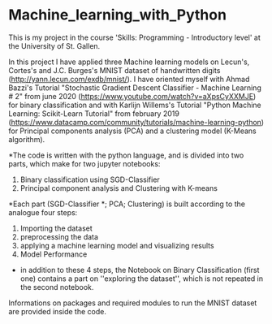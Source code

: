 # Machine_learning_with_Python
This is my project in the course 'Skills: Programming - Introductory level' at the University of St. Gallen.

In this project I have applied three Machine learning models on Lecun's, Cortes's and J.C. Burges's MNIST dataset of handwritten digits (http://yann.lecun.com/exdb/mnist/).
I have oriented myself with Ahmad Bazzi's Tutorial "Stochastic Gradient Descent Classifier - Machine Learning # 2" from june 2020 (https://www.youtube.com/watch?v=aXpsCyXXMJE) for binary classification and with Karlijn Willems's Tutorial "Python Machine Learning: Scikit-Learn Tutorial" from february 2019 (https://www.datacamp.com/community/tutorials/machine-learning-python) for Principal components analysis (PCA) and a clustering model (K-Means algorithm).

*The code is written with the python language, and is divided into two parts, which make for two jupyter notebooks: 
1) Binary classification using SGD-Classifier
2) Principal component analysis and Clustering with K-means

*Each part (SGD-Classifier *; PCA; Clustering) is built according to the analogue four steps: 
1) Importing the dataset
2) preprocessing the data
3) applying a machine learning model and visualizing results
4) Model Performance

* in addition to these 4 steps, the Notebook on Binary Classification (first one) contains a part on ''exploring the dataset'', which is not repeated in the second notebook. 

Informations on packages and required modules to run the MNIST dataset are provided inside the code. 

